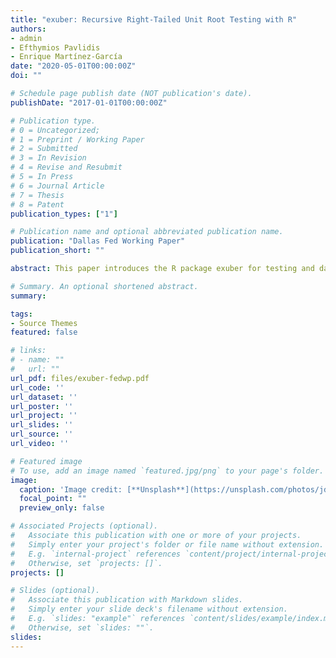 ```yaml
---
title: "exuber: Recursive Right-Tailed Unit Root Testing with R"
authors:
- admin
- Efthymios Pavlidis
- Enrique Martínez-García
date: "2020-05-01T00:00:00Z"
doi: ""

# Schedule page publish date (NOT publication's date).
publishDate: "2017-01-01T00:00:00Z"

# Publication type.
# 0 = Uncategorized; 
# 1 = Preprint / Working Paper 
# 2 = Submitted
# 3 = In Revision
# 4 = Revise and Resubmit
# 5 = In Press
# 6 = Journal Article
# 7 = Thesis 
# 8 = Patent
publication_types: ["1"]

# Publication name and optional abbreviated publication name.
publication: "Dallas Fed Working Paper"
publication_short: ""

abstract: This paper introduces the R package exuber for testing and date-stamping periods of mildly explosive dynamics (exuberance) in time series.  The package computes test statistics for the supremum ADF test (SADF) of Phillips, Wu, and Yu (2011), the generalized SADF  (GSADF)  of  Phillips,  Shi,  and  Yu  (2015a,b),  and  the  panel  GSADF  proposed by Pavlidis,  Yusupova,  Paya,  Peel, Martínez-García,  Mack,  and Grossman (2016);  generates  finite-sample  critical  values  based  on  Monte  Carlo  and  bootstrap  methods;  and implements the corresponding date-stamping procedures.  The recursive least-squares algorithm that we introduce in our implementation of these techniques utilizes the matrix inversion lemma and in that way achieves significant speed improvements.  We illustrate the speed gains in a simulation experiment, and provide illustrations of the package using artificial series and a panel on international house prices.

# Summary. An optional shortened abstract.
summary: 

tags:
- Source Themes
featured: false

# links:
# - name: ""
#   url: ""
url_pdf: files/exuber-fedwp.pdf
url_code: ''
url_dataset: ''
url_poster: ''
url_project: ''
url_slides: ''
url_source: ''
url_video: ''

# Featured image
# To use, add an image named `featured.jpg/png` to your page's folder. 
image:
  caption: 'Image credit: [**Unsplash**](https://unsplash.com/photos/jdD8gXaTZsc)'
  focal_point: ""
  preview_only: false

# Associated Projects (optional).
#   Associate this publication with one or more of your projects.
#   Simply enter your project's folder or file name without extension.
#   E.g. `internal-project` references `content/project/internal-project/index.md`.
#   Otherwise, set `projects: []`.
projects: []

# Slides (optional).
#   Associate this publication with Markdown slides.
#   Simply enter your slide deck's filename without extension.
#   E.g. `slides: "example"` references `content/slides/example/index.md`.
#   Otherwise, set `slides: ""`.
slides: 
---
```


<!-- {{% alert note %}}
Click the *Cite* button above to demo the feature to enable visitors to import publication metadata into their reference management software.
{{% /alert %}}

{{% alert note %}}
Click the *Slides* button above to demo Academic's Markdown slides feature.
{{% /alert %}}

Supplementary notes can be added here, including [code and math](https://sourcethemes.com/academic/docs/writing-markdown-latex/). --!>

